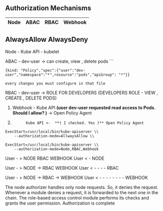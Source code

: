 ## Authorization Mechanisms

| Node | ABAC | RBAC | Webhook|
|-|-|-|-|

## AlwaysAllow    AlwaysDeny


Node - Kube API - kubelet

ABAC - dev-user -> can create, view , delete pods
	```
```
{kind: "Policy","spec":{"user":"dev-user","namespace":"*",resource":"pods","apiGroup": "*"}}
```
	every changes you must configure in that file

RBAC - dev-user -> ROLE FOR DEVELOPERS   (DEVELOPERS ROLE - VIEW , CREATE , DELETE PODS)

1. Webhook - Kube API **(user dev-user requested read access  to Pods. Should I allow? )** -> Open Policy Agent 
2.           Kube API <-  **( I checked. Yes )** Open Policy Agent 
```
ExecStart=/usr/local/bin/kube-apiserver \\
	--authorization-mode=AllwaysAllow \\
```


```
ExecStart=/usr/local/bin/kube-apiserver \\
	--authorization-mode=Node,RBAC,Webhook
```
User - > NODE  RBAC    WEBHOOK
User  < - NODE

User - > NODE -> RBAC    WEBHOOK
User   < - - - - RBAC

User - > NODE -> RBAC -> WEBHOOK
User   < - - - - - - - - WEBHOOK


The node authorizer handles only node requests. So, it denies the request. Whenever a module denies a request, it is forwarded to the next one in the chain. The role-based access control module performs its checks and grants the user permission. Authorization is complete

